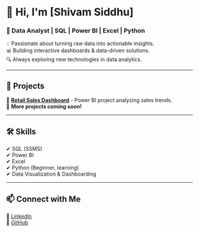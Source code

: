 # 👋 Hi, I'm [Shivam Siddhu]  

### 🚀 Data Analyst | SQL | Power BI | Excel | Python  

💡 Passionate about turning raw data into actionable insights.  
📊 Building interactive dashboards & data-driven solutions.  
🔍 Always exploring new technologies in data analytics.  

---

## 💼 Projects  
🔹 **[Retail Sales Dashboard](https://github.com/yourgithubname/Retail-Sales-Dashboard)** - Power BI project analyzing sales trends.  
🔹 **More projects coming soon!**  

---

## 🛠 Skills  
✔ SQL (SSMS)  
✔ Power BI  
✔ Excel  
✔ Python (Beginner, learning)  
✔ Data Visualization & Dashboarding  

---

## 📫 Connect with Me  
🔗 [LinkedIn](https://www.linkedin.com/in/shivam-siddhu22/)  
🔗 [GitHub](https://github.com/yourgithubname)  
